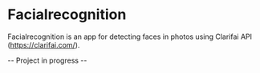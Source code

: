# Facialrecognition

Facialrecognition is an app for detecting faces in photos using Clarifai API (https://clarifai.com/).

-- Project in progress --
